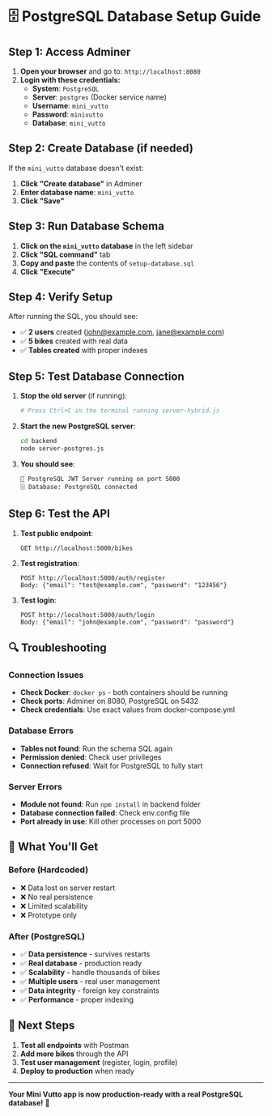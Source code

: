 # 🗄️ PostgreSQL Database Setup Guide

## **Step 1: Access Adminer**

1. **Open your browser** and go to: `http://localhost:8080`
2. **Login with these credentials:**
   - **System**: `PostgreSQL`
   - **Server**: `postgres` (Docker service name)
   - **Username**: `mini_vutto`
   - **Password**: `minivutto`
   - **Database**: `mini_vutto`

## **Step 2: Create Database (if needed)**

If the `mini_vutto` database doesn't exist:
1. **Click "Create database"** in Adminer
2. **Enter database name**: `mini_vutto`
3. **Click "Save"**

## **Step 3: Run Database Schema**

1. **Click on the `mini_vutto` database** in the left sidebar
2. **Click "SQL command"** tab
3. **Copy and paste** the contents of `setup-database.sql`
4. **Click "Execute"**

## **Step 4: Verify Setup**

After running the SQL, you should see:
- ✅ **2 users** created (john@example.com, jane@example.com)
- ✅ **5 bikes** created with real data
- ✅ **Tables created** with proper indexes

## **Step 5: Test Database Connection**

1. **Stop the old server** (if running):
   ```bash
   # Press Ctrl+C in the terminal running server-hybrid.js
   ```

2. **Start the new PostgreSQL server**:
   ```bash
   cd backend
   node server-postgres.js
   ```

3. **You should see**:
   ```
   🚀 PostgreSQL JWT Server running on port 5000
   🗄️ Database: PostgreSQL connected
   ```

## **Step 6: Test the API**

1. **Test public endpoint**:
   ```
   GET http://localhost:5000/bikes
   ```

2. **Test registration**:
   ```
   POST http://localhost:5000/auth/register
   Body: {"email": "test@example.com", "password": "123456"}
   ```

3. **Test login**:
   ```
   POST http://localhost:5000/auth/login
   Body: {"email": "john@example.com", "password": "password"}
   ```

## **🔍 Troubleshooting**

### **Connection Issues**
- **Check Docker**: `docker ps` - both containers should be running
- **Check ports**: Adminer on 8080, PostgreSQL on 5432
- **Check credentials**: Use exact values from docker-compose.yml

### **Database Errors**
- **Tables not found**: Run the schema SQL again
- **Permission denied**: Check user privileges
- **Connection refused**: Wait for PostgreSQL to fully start

### **Server Errors**
- **Module not found**: Run `npm install` in backend folder
- **Database connection failed**: Check env.config file
- **Port already in use**: Kill other processes on port 5000

## **🎯 What You'll Get**

### **Before (Hardcoded)**
- ❌ Data lost on server restart
- ❌ No real persistence
- ❌ Limited scalability
- ❌ Prototype only

### **After (PostgreSQL)**
- ✅ **Data persistence** - survives restarts
- ✅ **Real database** - production ready
- ✅ **Scalability** - handle thousands of bikes
- ✅ **Multiple users** - real user management
- ✅ **Data integrity** - foreign key constraints
- ✅ **Performance** - proper indexing

## **🚀 Next Steps**

1. **Test all endpoints** with Postman
2. **Add more bikes** through the API
3. **Test user management** (register, login, profile)
4. **Deploy to production** when ready

---

**Your Mini Vutto app is now production-ready with a real PostgreSQL database!** 🎉

